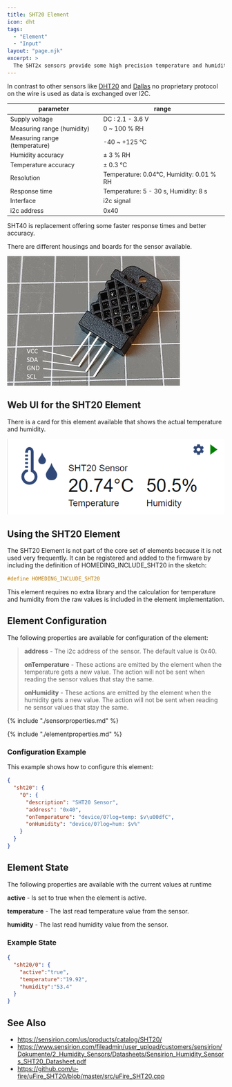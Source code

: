 ```yaml
---
title: SHT20 Element
icon: dht
tags:
  - "Element"
  - "Input"
layout: "page.njk"
excerpt: >
  The SHT2x sensors provide some high precision temperature and humidity sensors that communicate on the I2C bus.
---
```


In contrast to other sensors like [DHT20](/elements/dht.md) and [Dallas](/elements/dallas.md) no proprietary protocol on the wire is used as data is exchanged over I2C.

| parameter                     | range                                    |
| ----------------------------- | ---------------------------------------- |
| Supply voltage                | DC : 2.1 - 3.6 V                         |
| Measuring range (humidity)    | 0 ~ 100 % RH                             |
| Measuring range (temperature) | -40 ~ +125 °C                            |
| Humidity accuracy             | ± 3 % RH                                 |
| Temperature accuracy          | ± 0.3 °C                                 |
| Resolution                    | Temperature: 0.04°C, Humidity: 0.01 % RH |
| Response time                 | Temperature: 5 - 30 s, Humidity: 8 s     |
| Interface                     | i2c signal                               |
| i2c address                   | 0x40                                     |

SHT40 is replacement offering some faster response times and better accuracy.

There are different housings and boards for the sensor available.

![SHT20 Sensor](/elements/sht20.jpg)


## Web UI for the SHT20 Element

There is a card for this element available that shows the actual temperature and humidity.

![SHT20 Sensor UI](/elements/sht20ui.png)


## Using the SHT20 Element

The SHT20 Element is not part of the core set of elements
because it is not used very frequently.
It can be registered and added to the firmware by including the definition of
HOMEDING_INCLUDE_SHT20 in the sketch:

``` cpp
#define HOMEDING_INCLUDE_SHT20
```

This element requires no extra library and the calculation for temperature and humidity from the raw values is included in the element implementation.


## Element Configuration

The following properties are available for configuration of the element:

> **address** - The i2c address of the sensor. The default value is 0x40.
>
> **onTemperature** - These actions are emitted by the element when the temperature gets a new value. The action will not be sent when reading the sensor values that stay the same.
>
> **onHumidity** - These actions are emitted by the element when the humidity gets a new value. The action will not be sent when reading ne sensor values that stay the same.

{% include "./sensorproperties.md" %}

{% include "./elementproperties.md" %}


### Configuration Example

This example shows how to configure this element:

``` json
{
  "sht20": {
    "0": {
      "description": "SHT20 Sensor",
      "address": "0x40",
      "onTemperature": "device/0?log=temp: $v\u00dfC",
      "onHumidity": "device/0?log=hum: $v%"
    }
  }
}
```


## Element State

The following properties are available with the current values at runtime

**active** - Is set to true when the element is active.

**temperature** - The last read temperature value from the sensor.

**humidity** - The last read humidity value from the sensor.


### Example State

``` json
{
  "sht20/0": {
    "active":"true",
    "temperature":"19.92",
    "humidity":"53.4"
  }
}
```


## See Also

* <https://sensirion.com/us/products/catalog/SHT20/>
* <https://www.sensirion.com/fileadmin/user_upload/customers/sensirion/Dokumente/2_Humidity_Sensors/Datasheets/Sensirion_Humidity_Sensors_SHT20_Datasheet.pdf>
* <https://github.com/u-fire/uFire_SHT20/blob/master/src/uFire_SHT20.cpp>
